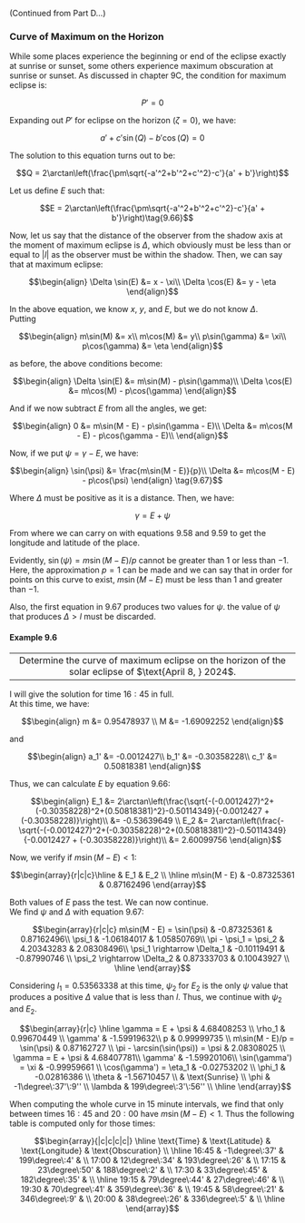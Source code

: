 (Continued from Part D...)
### Curve of Maximum on the Horizon
While some places experience the beginning or end of the eclipse exactly at sunrise or sunset, some others experience maximum obscuration at sunrise or sunset. As discussed in chapter $\text{9C}$, the condition for maximum eclipse is:
```math
P' = 0\tag{9.64}
```
Expanding out $P'$ for eclipse on the horizon ($\zeta = 0$), we have:
```math
a' + c'\sin(Q) -b'\cos(Q) = 0 \tag{9.65}
```
The solution to this equation turns out to be:
```math
Q = 2\arctan\left(\frac{\pm\sqrt{-a'^2+b'^2+c'^2}-c'}{a' + b'}\right)
```
Let us define $E$ such that:
```math
E = 2\arctan\left(\frac{\pm\sqrt{-a'^2+b'^2+c'^2}-c'}{a' + b'}\right)\tag{9.66}
```
Now, let us say that the distance of the observer from the shadow axis at the moment of maximum eclipse is $\Delta$, which obviously must be less than or equal to $|l|$ as the observer must be within the shadow. Then, we can say that at maximum eclipse:
```math
\begin{align}
\Delta \sin(E) &= x - \xi\\
\Delta \cos(E) &= y - \eta
\end{align}
```
In the above equation, we know $x$, $y$, and $E$, but we do not know $\Delta$.\
Putting 
```math
\begin{align}
m\sin(M) &= x\\
m\cos(M) &= y\\
p\sin(\gamma) &= \xi\\
p\cos(\gamma) &= \eta
\end{align}
```
as before, the above conditions become:
```math
\begin{align}
\Delta \sin(E) &= m\sin(M) - p\sin(\gamma)\\
\Delta \cos(E) &= m\cos(M) - p\cos(\gamma)
\end{align}
```
And if we now subtract $E$ from all the angles, we get:
```math
\begin{align}
0 &= m\sin(M - E) - p\sin(\gamma - E)\\
\Delta &= m\cos(M - E) - p\cos(\gamma - E)\\
\end{align}
```
Now, if we put $\psi = \gamma - E$, we have:
```math
\begin{align}
\sin(\psi) &= \frac{m\sin(M - E)}{p}\\
\Delta &= m\cos(M - E) - p\cos(\psi)
\end{align} \tag{9.67}
```
Where $\Delta$ must be positive as it is a distance.
Then, we have:
```math
\gamma = E + \psi \tag{9.68}
```
From where we can carry on with equations $9.58$ and $9.59$ to get the longitude and latitude of the place.

Evidently, $\sin(\psi) = m\sin(M - E)/p$ cannot be greater than $1$ or less than $-1$. Here, the approximation $p = 1$ can be made and we can say that in order for points on this curve to exist, $m\sin(M - E)$ must be less than $1$ and greater than $-1$.

Also, the first equation in $9.67$ produces two values for $\psi$. the value of $\psi$ that produces $\Delta > l$ must be discarded.
#### Example 9.6
<div align="center">
<table>
<tbody>
<td align="center">
<img width="2000" height="0"><br>
Determine the curve of maximum eclipse on the horizon of the solar eclipse of $\text{April 8, } 2024$.
<img width="2000" height="0">
</td>
</tbody>
</table>
</div>

I will give the solution for time $16:45$ in full.\
At this time, we have:
```math
\begin{align}
m &= 0.95478937 \\
M &= -1.69092252
\end{align}
```
and
```math
\begin{align}
a_1' &= -0.0012427\\
b_1' &= -0.30358228\\
c_1' &= 0.50818381
\end{align}
```
Thus, we can calculate $E$ by equation $9.66$:
```math
\begin{align}
E_1 &= 2\arctan\left(\frac{\sqrt{-(-0.0012427)^2+(-0.30358228)^2+(0.50818381)^2}-0.50114349}{-0.0012427 + (-0.30358228)}\right)\\
&= -0.53639649 \\
E_2 &= 2\arctan\left(\frac{-\sqrt{-(-0.0012427)^2+(-0.30358228)^2+(0.50818381)^2}-0.50114349}{-0.0012427 + (-0.30358228)}\right)\\
&= 2.60099756
\end{align}
```
Now, we verify if $m\sin(M - E) < 1$:
```math
\begin{array}{r|c|c}\hline  & E_1 & E_2 \\ \hline
m\sin(M - E) & -0.87325361 & 0.87162496
\end{array}
```
Both values of $E$ pass the test. We can now continue.\
We find $\psi$ and $\Delta$ with equation $9.67$:
```math
\begin{array}{r|c|c} 
m\sin(M - E) = \sin(\psi) & -0.87325361 & 0.87162496\\
\psi_1 & -1.06184017 & 1.05850769\\
\pi - \psi_1 = \psi_2 & 4.20343283 & 2.08308496\\
\psi_1 \rightarrow \Delta_1 & -0.10119491 & -0.87990746 \\
\psi_2 \rightarrow \Delta_2 & 0.87333703 & 0.10043927 \\ \hline
\end{array}
```
Considering $l_1 = 0.53563338$ at this time, $\psi_2$ for $E_2$ is the only $\psi$ value that produces a positive $\Delta$ value that is less than $l$. Thus, we continue with $\psi_2$ and $E_2$.
```math
\begin{array}{r|c} \hline
\gamma = E + \psi & 4.68408253 \\
\rho_1 & 0.99670449 \\
\gamma' & -1.59919632\\
p & 0.99999735 \\
m\sin(M - E)/p = \sin(\psi) & 0.87162727 \\
\pi - \arcsin(\sin(\psi)) = \psi & 2.08308025 \\
\gamma = E + \psi & 4.68407781\\
\gamma' & -1.59920106\\
\sin(\gamma') = \xi & -0.99959661 \\
\cos(\gamma') = \eta_1 & -0.02753202 \\
\phi_1 & -0.02816386 \\
\theta & -1.56710457 \\
 & \text{Sunrise} \\
\phi & -1\degree\:37'\:9'' \\
\lambda & 199\degree\:3'\:56'' \\ \hline
\end{array}
```
When computing the whole curve in $15$ minute intervals, we find that only between times $16:45$ and $20:00$ have $m\sin(M - E) < 1$. 
Thus the following table is computed only for those times:
```math
\begin{array}{|c|c|c|c|} \hline \text{Time} & \text{Latitude} & \text{Longitude} & \text{Obscuration} \\ \hline
16:45 & -1\degree\:37' & 199\degree\:4' & \\
17:00 & 12\degree\:34' & 193\degree\:26' & \\
17:15 & 23\degree\:50' & 188\degree\:2' & \\
17:30 & 33\degree\:45' & 182\degree\:35' & \\ \hline
19:15 & 79\degree\:44' & 27\degree\:46' & \\
19:30 & 70\degree\:41' & 359\degree\:36' & \\
19:45 & 58\degree\:21' & 346\degree\:9' & \\
20:00 & 38\degree\:26' & 336\degree\:5' & \\ \hline
\end{array}
```

